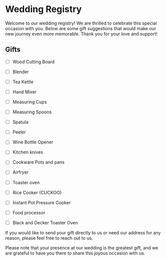 # Wedding Registry

Welcome to our wedding registry! We are thrilled to celebrate this special occasion with you. Below are some gift suggestions that would make our new journey even more memorable. Thank you for your love and support!

## Gifts
- [ ] Wood Cutting Board
- [ ] Blender
- [ ] Tea Kettle
- [ ] Hand Mixer
- [ ] Measuring Cups
- [ ] Measuring Spoons
- [ ] Spatula
- [ ] Peeler
- [ ] Wine Bottle Opener
- [ ] Kitchen knives
- [ ] Cookware Pots and pans
- [ ] Airfryer
- [ ] Toaster oven
- [ ] Rice Cooker (CUCKOO)
- [ ] Instant Pot Pressure Cooker
- [ ] Food processor
- [ ] Black and Decker Toaster Oven


If you would like to send your gift directly to us or need our address for any reason, please feel free to reach out to us.

Please note that your presence at our wedding is the greatest gift, and we are grateful to have you there to share this joyous occasion with us.

